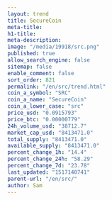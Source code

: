 ```yaml
---
layout: trend
title: SecureCoin
meta-title: 
h1-title: 
meta-description: 
image: "/media/19918/src.png"
published: true
allow_search_engine: false
sitemap: false
enable_comment: false
sort_order: 821
permalink: "/en/src/trend.html"
coin_a_symbol: "SRC"
coin_a_name: "SecureCoin"
coin_a_lower_case: "src"
price_usd: "0.0915793"
price_btc: "0.00000779"
24h_volume_usd: "38712.7"
market_cap_usd: "8413471.0"
total_supply: "8413471.0"
available_supply: "8413471.0"
percent_change_1h: "14.4"
percent_change_24h: "58.29"
percent_change_7d: "23.78"
last_updated: "1517140741"
parent-url: "/en/src/"
author: Sam
---
```


